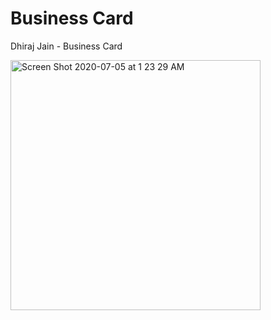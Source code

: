 # Business Card

Dhiraj Jain - Business Card

<img height="400" alt="Screen Shot 2020-07-05 at 1 23 29 AM" src="https://user-images.githubusercontent.com/54300222/86526821-55912400-be5e-11ea-9f91-c2cee036a778.png">
